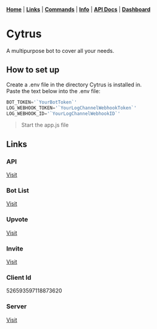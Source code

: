 [**Home**](index.md) | [**Links**](links.md) | [**Commands**](commands.md) | [**Info**](info.md) | [**API Docs**](https://app.cytrus.ga/api) | [**Dashboard**](https://app.cytrus.ga)

  
  
  
# Cytrus
A multipurpose bot to cover all your needs.

## How to set up
Create a .env file in the directory Cytrus is installed in.  
Paste the text below into the .env file:  
```js
BOT_TOKEN='`YourBotToken`'  
LOG_WEBHOOK_TOKEN='`YourLogChannelWebhookToken`'  
LOG_WEBHOOK_ID='`YourLogChannelWebhookID`'
```
> Start the app.js file  

## Links
### API
[Visit](https://api.cytrus.ga/api/)
​
### Bot List
[Visit](https://discordbotlist.com/bots/526593597118873620/)
​
### Upvote
[Visit](https://discordbotlist.com/bots/526593597118873620/upvote)
​
### Invite
[Visit](https://discordapp.com/oauth2/authorize?client_id=526593597118873620&scope=bot&permissions=8)
​
### Client Id
526593597118873620
​
### Server
[Visit](https://discord.gg/VfTE9GH)

<script  src="https://cdn.jsdelivr.net/npm/@widgetbot/crate@3" async defer></script>
<script>
  const crate = new Crate({
    server: '529845146402029569',
    channel: '529845146402029573',
    shard: 'https://disweb.deploys.io'
  }, location: ['bottom', 'right']);
  
  crate.notify({
    content: '`Welcome to cytrus.ga!`',
    timeout: 2000,
    avatar: 'https://cdn.discordapp.com/avatars/526593597118873620/f0d2050df0608f196d81fa5221bc6415.png?size=2048'
  });
</script>
